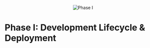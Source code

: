 <p align="center">
  <img src="https://github.com/SalesforcePlatformGovernanceMethod/phase-a/blob/dfc0367d0b69c5b2f8f1d018044e6391a363ed23/images/phase-i.png" title="Phase I">
</p>

<p align='center'>
  <h1>Phase I: Development Lifecycle &amp; Deployment</h1>
</p>

